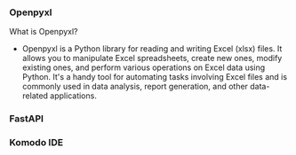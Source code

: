 ### Openpyxl
What is Openpyxl?
- Openpyxl is a Python library for reading and writing Excel (xlsx) files. It allows you to manipulate Excel spreadsheets, create new ones, modify existing ones, and perform various operations on Excel data using Python. It's a handy tool for automating tasks involving Excel files and is commonly used in data analysis, report generation, and other data-related applications.
### FastAPI

### Komodo IDE
